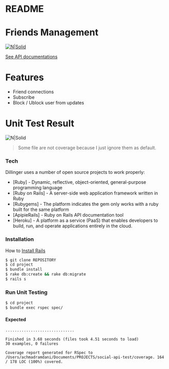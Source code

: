 # README

# Friends Management

[![N|Solid](https://www.shareicon.net/data/128x128/2015/11/23/676464_internet_512x512.png)](https://social-api-test.herokuapp.com)

[See API documentations](https://social-api-test.herokuapp.com)

# Features

  - Friend connections
  - Subscribe
  - Block / Ublock user from updates

# Unit Test Result
![N|Solid](https://preview.ibb.co/nayPdw/Screen_Shot_2017_10_09_at_4_11_43_PM.png)

> Some file are not coverage because I just ignore them as default.


### Tech

Dillinger uses a number of open source projects to work properly:

* [Ruby] - Dynamic, reflective, object-oriented, general-purpose programming language
* [Ruby on Rails] - A server-side web application framework written in Ruby
* [Rubygems] - The platform indicates the gem only works with a ruby built for the same platform
* [ApipieRails] - Ruby on Rails API documentation tool
* [Heroku] - A platform as a service (PaaS) that enables developers to build, run, and operate applications entirely in the cloud.

### Installation

How to [Install Rails](http://installrails.com/)

```sh
$ git clone REPOSITORY
$ cd project
$ bundle install
$ rake db:create && rake db:migrate
$ rails s
```

### Run Unit Testing

```sh
$ cd project
$ bundle exec rspec spec/
```

#### Expected
```
..............................

Finished in 3.68 seconds (files took 4.51 seconds to load)
30 examples, 0 failures

Coverage report generated for RSpec to /Users/achmadramdani/Documents/PROJECTS/social-api-test/coverage. 164 / 178 LOC (100%) covered.
```
